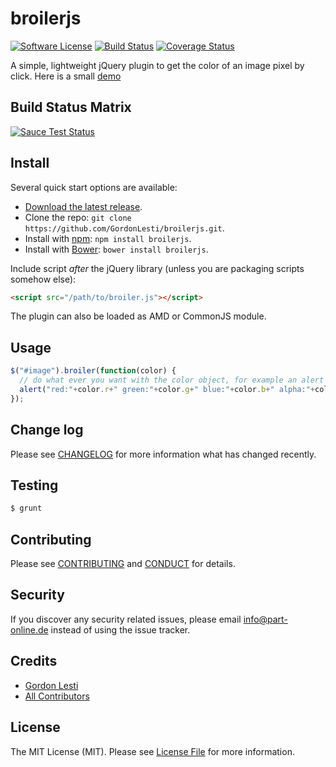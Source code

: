 # broilerjs

[![Software License][ico-license]](LICENSE.md)
[![Build Status][ico-travis]][link-travis]
[![Coverage Status][ico-coverall]][link-coveralls]

A simple, lightweight jQuery plugin to get the color of an image pixel by click. Here is a small [demo](https://gordonlesti.com/broiler-demo-rainbow/)

## Build Status Matrix

[![Sauce Test Status](https://saucelabs.com/browser-matrix/broilerjs.svg)](https://saucelabs.com/u/broilerjs)

## Install

Several quick start options are available:
* [Download the latest release](https://github.com/GordonLesti/broilerjs/releases/latest).
* Clone the repo: `git clone https://github.com/GordonLesti/broilerjs.git`.
* Install with [npm](https://www.npmjs.com/): `npm install broilerjs`.
* Install with [Bower](http://bower.io): `bower install broilerjs`.

Include script *after* the jQuery library (unless you are packaging scripts somehow else):

```html
<script src="/path/to/broiler.js"></script>
```

The plugin can also be loaded as AMD or CommonJS module.

## Usage

```javascript
$("#image").broiler(function(color) {
  // do what ever you want with the color object, for example an alert
  alert("red:"+color.r+" green:"+color.g+" blue:"+color.b+" alpha:"+color.a);
});
```

## Change log

Please see [CHANGELOG](CHANGELOG.md) for more information what has changed recently.

## Testing

``` bash
$ grunt
```

## Contributing

Please see [CONTRIBUTING](CONTRIBUTING.md) and [CONDUCT](CONDUCT.md) for details.

## Security

If you discover any security related issues, please email info@part-online.de instead of using the issue tracker.

## Credits

- [Gordon Lesti][link-author]
- [All Contributors][link-contributors]

## License

The MIT License (MIT). Please see [License File](LICENSE.md) for more information.

[ico-license]: https://img.shields.io/badge/license-MIT-brightgreen.svg?style=flat-square
[ico-travis]: https://img.shields.io/travis/GordonLesti/broilerjs/master.svg?style=flat-square
[ico-coverall]: https://img.shields.io/coveralls/GordonLesti/broilerjs/master.svg?style=flat-square

[link-travis]: https://travis-ci.org/GordonLesti/broilerjs
[link-coveralls]: https://coveralls.io/r/GordonLesti/broilerjs
[link-author]: https://gordonlesti.com/
[link-contributors]: ../../contributors
